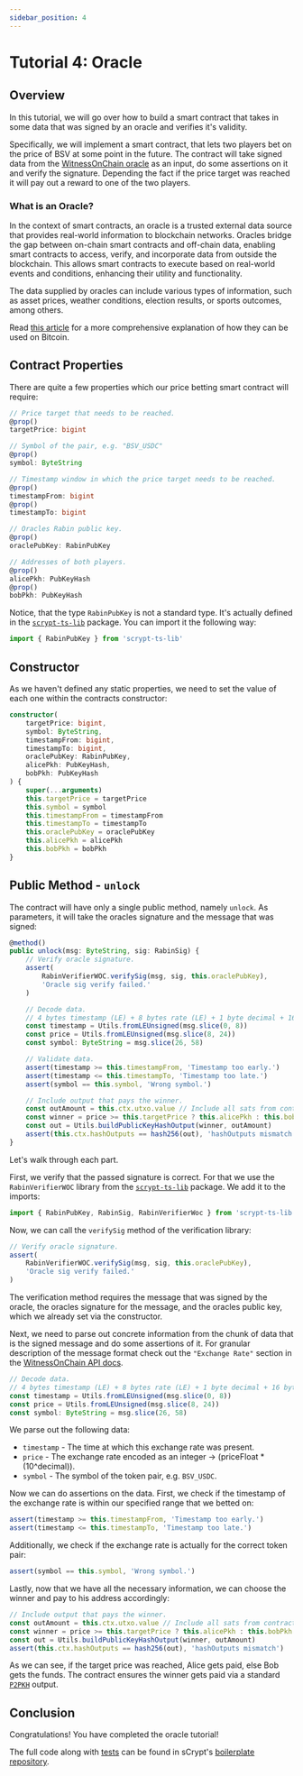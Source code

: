 ```yaml
---
sidebar_position: 4
---
```


# Tutorial 4: Oracle

## Overview

In this tutorial, we will go over how to build a smart contract that takes in some data that was signed by an oracle and verifies it's validity.

Specifically, we will implement a smart contract, that lets two players bet on the price of BSV at some point in the future.
The contract will take signed data from the [WitnessOnChain oracle](https://witnessonchain.com/) as an input, do some assertions on it and verify the signature. Depending the fact if the price target was reached it will pay out a reward to one of the two players.

### What is an Oracle?

In the context of smart contracts, an oracle is a trusted external data source that provides real-world information to blockchain networks. Oracles bridge the gap between on-chain smart contracts and off-chain data, enabling smart contracts to access, verify, and incorporate data from outside the blockchain. This allows smart contracts to execute based on real-world events and conditions, enhancing their utility and functionality. 

The data supplied by oracles can include various types of information, such as asset prices, weather conditions, election results, or sports outcomes, among others.

Read [this article](https://medium.com/coinmonks/access-external-data-from-bitcoin-smart-contracts-2ecdc7448c43) for a more comprehensive explanation of how they can be used on Bitcoin.

## Contract Properties

There are quite a few properties which our price betting smart contract will require:

```ts
// Price target that needs to be reached.
@prop()
targetPrice: bigint

// Symbol of the pair, e.g. "BSV_USDC"
@prop()
symbol: ByteString

// Timestamp window in which the price target needs to be reached.
@prop()
timestampFrom: bigint
@prop()
timestampTo: bigint

// Oracles Rabin public key.
@prop()
oraclePubKey: RabinPubKey

// Addresses of both players.
@prop()
alicePkh: PubKeyHash
@prop()
bobPkh: PubKeyHash
```

Notice, that the type `RabinPubKey` is not a standard type. It's actually defined in the [`scrypt-ts-lib`](https://www.npmjs.com/package/scrypt-ts-lib) package. You can import it the following way:

```ts
import { RabinPubKey } from 'scrypt-ts-lib'
```

## Constructor

As we haven't defined any static properties, we need to set the value of each one within the contracts constructor:

```ts
constructor(
    targetPrice: bigint,
    symbol: ByteString,
    timestampFrom: bigint,
    timestampTo: bigint,
    oraclePubKey: RabinPubKey,
    alicePkh: PubKeyHash,
    bobPkh: PubKeyHash
) {
    super(...arguments)
    this.targetPrice = targetPrice
    this.symbol = symbol
    this.timestampFrom = timestampFrom
    this.timestampTo = timestampTo
    this.oraclePubKey = oraclePubKey
    this.alicePkh = alicePkh
    this.bobPkh = bobPkh
}
```

## Public Method - `unlock`

The contract will have only a single public method, namely `unlock`. As parameters, it will take the oracles signature and the message that was signed:

```ts
@method()
public unlock(msg: ByteString, sig: RabinSig) {
    // Verify oracle signature.
    assert(
        RabinVerifierWOC.verifySig(msg, sig, this.oraclePubKey),
        'Oracle sig verify failed.'
    )

    // Decode data.
    // 4 bytes timestamp (LE) + 8 bytes rate (LE) + 1 byte decimal + 16 bytes symbol
    const timestamp = Utils.fromLEUnsigned(msg.slice(0, 8))
    const price = Utils.fromLEUnsigned(msg.slice(8, 24))
    const symbol: ByteString = msg.slice(26, 58)

    // Validate data.
    assert(timestamp >= this.timestampFrom, 'Timestamp too early.')
    assert(timestamp <= this.timestampTo, 'Timestamp too late.')
    assert(symbol == this.symbol, 'Wrong symbol.')

    // Include output that pays the winner.
    const outAmount = this.ctx.utxo.value // Include all sats from contract instance.
    const winner = price >= this.targetPrice ? this.alicePkh : this.bobPkh
    const out = Utils.buildPublicKeyHashOutput(winner, outAmount)
    assert(this.ctx.hashOutputs == hash256(out), 'hashOutputs mismatch')
}
```

Let's walk through each part.

First, we verify that the passed signature is correct. For that we use the `RabinVerifierWOC` library from the [`scrypt-ts-lib`](https://www.npmjs.com/package/scrypt-ts-lib) package. We add it to the imports:

```ts
import { RabinPubKey, RabinSig, RabinVerifierWoc } from 'scrypt-ts-lib'
```

Now, we can call the `verifySig` method of the verification library:
```ts
// Verify oracle signature.
assert(
    RabinVerifierWOC.verifySig(msg, sig, this.oraclePubKey),
    'Oracle sig verify failed.'
)
``` 
The verification method requires the message that was signed by the oracle, the oracles signature for the message, and the oracles public key, which we already set via the constructor.

Next, we need to parse out concrete information from the chunk of data that is the signed message and do some assertions of it. For granular description of the message format check out the `"Exchange Rate"` section in the [WitnessOnChain API docs](https://witnessonchain.com).

```ts
// Decode data.
// 4 bytes timestamp (LE) + 8 bytes rate (LE) + 1 byte decimal + 16 bytes symbol
const timestamp = Utils.fromLEUnsigned(msg.slice(0, 8))
const price = Utils.fromLEUnsigned(msg.slice(8, 24))
const symbol: ByteString = msg.slice(26, 58)
```

We parse out the following data:
- `timestamp` - The time at which this exchange rate was present.
- `price` - The exchange rate encoded as an integer -> (priceFloat * (10^decimal)).
- `symbol` - The symbol of the token pair, e.g. `BSV_USDC`.

Now we can do assertions on the data. First, we check if the timestamp of the exchange rate is within our specified range that we betted on:

```ts
assert(timestamp >= this.timestampFrom, 'Timestamp too early.')
assert(timestamp <= this.timestampTo, 'Timestamp too late.')
```

Additionally, we check if the exchange rate is actually for the correct token pair:

```ts
assert(symbol == this.symbol, 'Wrong symbol.')
```

Lastly, now that we have all the necessary information, we can choose the winner and pay to his address accordingly:

```ts
// Include output that pays the winner.
const outAmount = this.ctx.utxo.value // Include all sats from contract instance.
const winner = price >= this.targetPrice ? this.alicePkh : this.bobPkh
const out = Utils.buildPublicKeyHashOutput(winner, outAmount)
assert(this.ctx.hashOutputs == hash256(out), 'hashOutputs mismatch')
```

As we can see, if the target price was reached, Alice gets paid, else Bob gets the funds. The contract ensures the winner gets paid via a standard [`P2PKH`](https://wiki.bitcoinsv.io/index.php/Bitcoin_Transactions#Pay_to_Public_Key_Hash_.28P2PKH.29) output.


## Conclusion

Congratulations! You have completed the oracle tutorial!

The full code along with [tests](https://github.com/sCrypt-Inc/boilerplate/blob/master/tests/local/priceBet.test.ts) can be found in sCrypt's [boilerplate repository](https://github.com/sCrypt-Inc/boilerplate/blob/master/src/contracts/priceBet.ts).

